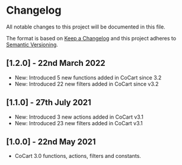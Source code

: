 # Changelog

All notable changes to this project will be documented in this file.

The format is based on [Keep a Changelog](http://keepachangelog.com/en/1.0.0/)
and this project adheres to [Semantic Versioning](http://semver.org/spec/v2.0.0.html).

## [1.2.0] - 22nd March 2022

* New: Introduced 5 new functions added in CoCart since 3.2
* New: Introduced 22 new filters added in CoCart since v3.2

## [1.1.0] - 27th July 2021

* New: Introduced 3 new actions added in CoCart v3.1
* New: Introduced 23 new filters added in CoCart v3.1

## [1.0.0] - 22nd May 2021

* CoCart 3.0 functions, actions, filters and constants.
